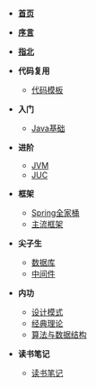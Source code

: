 * [**首页**](/)
* [**序言**](/README)
* [**指北**](/guide/)
* **代码复用**
    * [代码模板](/template/)
* **入门**
    * [Java基础](/java/)

* **进阶**
    * [JVM](/jvm/)
    * [JUC](/juc/)
* **框架**
    * [Spring全家桶](/spring/)
    * [主流框架](/framework/)
* **尖子生**
    * [数据库](/db/)
    * [中间件](/middle-ware/)
* **内功**
    * [设计模式](/design-patterns/)
    * [经典理论](/principle/)
    * [算法与数据结构](/data-structure/)
* **读书笔记**
    * [读书笔记](/note/)